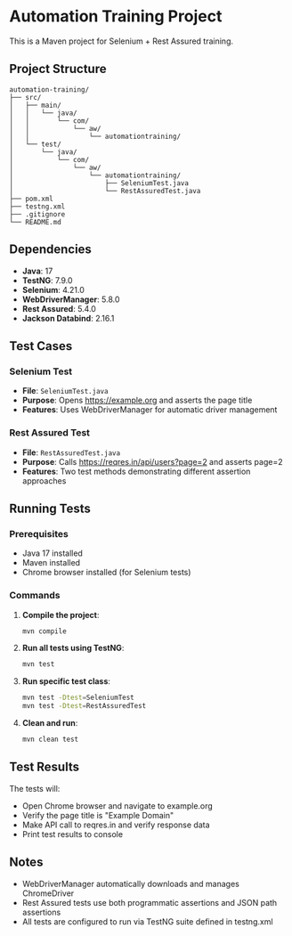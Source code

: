 # Automation Training Project

This is a Maven project for Selenium + Rest Assured training.

## Project Structure

```
automation-training/
├── src/
│   ├── main/
│   │   └── java/
│   │       └── com/
│   │           └── aw/
│   │               └── automationtraining/
│   └── test/
│       └── java/
│           └── com/
│               └── aw/
│                   └── automationtraining/
│                       ├── SeleniumTest.java
│                       └── RestAssuredTest.java
├── pom.xml
├── testng.xml
├── .gitignore
└── README.md
```

## Dependencies

- **Java**: 17
- **TestNG**: 7.9.0
- **Selenium**: 4.21.0
- **WebDriverManager**: 5.8.0
- **Rest Assured**: 5.4.0
- **Jackson Databind**: 2.16.1

## Test Cases

### Selenium Test
- **File**: `SeleniumTest.java`
- **Purpose**: Opens https://example.org and asserts the page title
- **Features**: Uses WebDriverManager for automatic driver management

### Rest Assured Test
- **File**: `RestAssuredTest.java`
- **Purpose**: Calls https://reqres.in/api/users?page=2 and asserts page=2
- **Features**: Two test methods demonstrating different assertion approaches

## Running Tests

### Prerequisites
- Java 17 installed
- Maven installed
- Chrome browser installed (for Selenium tests)

### Commands

1. **Compile the project**:
   ```bash
   mvn compile
   ```

2. **Run all tests using TestNG**:
   ```bash
   mvn test
   ```

3. **Run specific test class**:
   ```bash
   mvn test -Dtest=SeleniumTest
   mvn test -Dtest=RestAssuredTest
   ```

4. **Clean and run**:
   ```bash
   mvn clean test
   ```

## Test Results

The tests will:
- Open Chrome browser and navigate to example.org
- Verify the page title is "Example Domain"
- Make API call to reqres.in and verify response data
- Print test results to console

## Notes

- WebDriverManager automatically downloads and manages ChromeDriver
- Rest Assured tests use both programmatic assertions and JSON path assertions
- All tests are configured to run via TestNG suite defined in testng.xml
